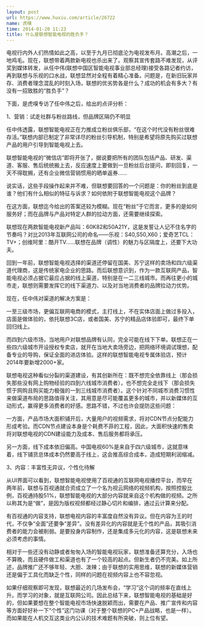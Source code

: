 ```yaml
---
layout: post
url: https://www.huxiu.com/article/26722
name: 虎嗅
time: 2014-01-20 11:23
title: 什么是联想智能电视的胜负手？
---
```

电视行内外人们热情如此之高，以至于九月已彻底沦为电视发布月。高潮之后，一地鸡毛。现在，联想带着两款新电视也杀出来了。观察其宣传套路不难发现，从评奖到媒体转发，从任中伟(联想中国区智能电视事业部总经理)接受各路记者约访，再到联想与乐视的口水战，联想显然对全程有着精心准备。问题是，在新旧玩家并存、消费者理念混乱的时刻入场，联想的优劣势各是什么？成功的机会有多大？有没有一招致胜的“胜负手”？

下面，是虎嗅专访了任中伟之后，给出的点评分析：

1、营销：试走社群与粉丝路线，但品牌区隔仍不明显

任中伟透露，联想智能电视正在力推成立粉丝俱乐部，“在这个时代没有粉丝很难存活。”联想内部已制定了非常详尽的粉丝引导机制，特别是希望将原先购买过联想产品的用户引导到智能电视上去。

联想智能电视的“微信店”即将开张了，据说要把所有的团队包括产品、研发、渠道、客服、售后统统搬上去，反应速度上要做到一旦粉丝后台提问，即刻回复，一天不得耽搁，还有企业微信营销惯用的晒单返券……

说实话，这些手段操作起来并不难，但联想要回答的一个问题是：你的粉丝到底是谁？他们有什么相似的特征与诉求？如何依附于联想智能电视这个品牌？

在这方面，联想迄今给出的答案还较为模糊。现在“粉丝”于它而言，更多的是如何服务好；而在品牌与产品对特定人群的拉动方面，还需要继续探索。

联想现在两款智能电视新产品叫：60K82和50A21Y，这是发誓让人记不住名字的节奏吗？对比2013年互联网公司的命名——乐视：S40,S50,X60；爱奇艺TCL：TV+；创维阿里：酷开TV……联想在品牌（调性）的魅力与区隔度上，还要下大功夫。

回到一年前，联想智能电视选择的渠道还停留在国美、苏宁这样的卖场和四六级渠道代理商，这是传统家电企业的思路。而后联想意识到，作为一款互联网产品，智能电视必须占据它最应占据的线上渠道，特别是在一二三线城市。而再往更小的城市走，联想则需要发挥它的线下渠道力、以及对当地消费者的品牌拉动力优势。

现在，任中伟对渠道的解决方案是：

一至三级市场，更偏互联网电商的模式，主打线上，不在实体店面上做过多投入，店面是做体验的，依托联想3C店，或者国美、苏宁的精品店体验即可，最终下单回归线上。

而四到六级市场，当地用户对联想品牌有认同，完全可能在线下下单。联想正在一些四六级城市开设授权专卖店，就开在当地大卖场旁边，把网络环境调试理想，配备专业的导购，保证全面的进店体验。这样的联想智能电视专属体验店，预计2014年要新增2000+家。

联想电视这种看似分裂的渠道建设，有其创新所在：既不想完全依靠线上（那会损失那些没有网上购物经验的四到六线城市消费者），也不想完全走线下（那会损失惯于网购且购买能力极强的一到三线城市消费者）。这个针对不同城市消费习惯性来做渠道布局的思路值得关注，其用意是尽可能覆盖更多的城市，并以新媒体的互动形式，赢得更多消费者的好感。思路不错，不过也许会提防这些问题：

一方面，产品市场大面积铺开后，大量用户的视频需求，将对CDN节点分配能力形成考验。而CDN节点建设本身是个耗费不菲的工程，因此，大面积快速的售卖将对联想电视的CDN建设能力及成本、售后服务都将承压。

另一方面，线下成本依旧偏高。中国电视60%是来自于四六级城市，这就意味着，线下铺货总体成本仍然要高于线上，这会推高综合成本，造成短期利润缩减。

3、内容：丰富性无异议，个性化待解

从UI界面可以看到，联想智能电视使用了百视通的互联网电视播控平台，而早在两年前，联想与百视通就合资成立了一个名为视云网络的视频机构，按照控股比例，百视通持股51%，联想智能电视的大部分内容就来自这个机构做的视频。之所以称其为是“做”，是因为版权视频都经过静心切片和编排，通过云计算来分配。

有百视通的内容支持，联想电视内容的丰富度自然没有异议。但在内容为王的时代，不仅争“全面”还要争“差异”。没有差异化的内容就是无个性的产品，其吸引消费者的能力会被削弱。是要投身内容制作，还是集成多元化的内容，这是联想未来必须考虑的事情。

相对于一些还没有动静或者匆匆入场的智能电视玩家，联想准备还算充分，入场也不算晚，而且硬件做工和渠道也有了一个较高的起点。但新生者仍不完美。如上所述，品牌推广还不够年轻、大胆、泼辣；由于联想的实用思维，联想的新媒体营销还是偏于工具化而缺乏个性，同样的问题在视频内容上也不容忽视。

如果仔细观察即可发现，联想最近的几场发布会，“学习”这个词的频率在直线上升。而学习的对象，就是互联网公司。因此总结下来，联想智能电视的基础是好的，但如果要想在整个智能电视市场快速脱颖而出，需要在产品、推广宣传和内容等方面好好补一下“个性”这门功课（对于整个联想的PC+产品战略，也是一样）。而如果能在人机交互这类业内公认的技术难题有所突破，则上位有望。


